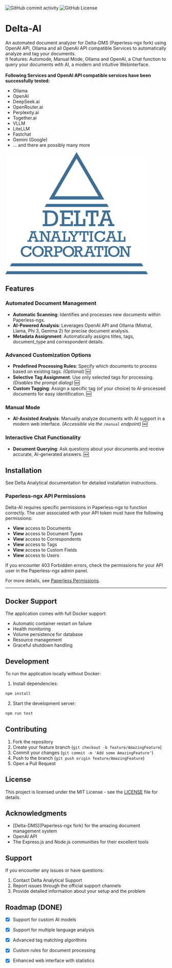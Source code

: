 ![GitHub commit activity](https://img.shields.io/github/commit-activity/t/Delta-Analytical-Corp/delta-data-platform) ![GitHub License](https://img.shields.io/github/license/Delta-Analytical-Corp/delta-data-platform?cacheSeconds=1)

# Delta-AI

An automated document analyzer for Delta-DMS (Paperless-ngx fork) using OpenAI API, Ollama and all OpenAI API compatible Services to automatically analyze and tag your documents. \
It features: Automode, Manual Mode, Ollama and OpenAI, a Chat function to query your documents with AI, a modern and intuitive Webinterface. \
\
**Following Services and OpenAI API compatible services have been successfully tested:**
- Ollama
- OpenAI
- DeepSeek.ai
- OpenRouter.ai
- Perplexity.ai
- Together.ai
- VLLM
- LiteLLM
- Fastchat
- Gemini (Google)
- ... and there are possibly many more

![Delta-AI Showcase](Delta-Analytical-logo.png)


## Features

### Automated Document Management
- **Automatic Scanning**: Identifies and processes new documents within Paperless-ngx.
- **AI-Powered Analysis**: Leverages OpenAI API and Ollama (Mistral, Llama, Phi 3, Gemma 2) for precise document analysis.
- **Metadata Assignment**: Automatically assigns titles, tags, document_type and correspondent details.

### Advanced Customization Options
- **Predefined Processing Rules**: Specify which documents to process based on existing tags. *(Optional)* 🆕
- **Selective Tag Assignment**: Use only selected tags for processing. *(Disables the prompt dialog)* 🆕
- **Custom Tagging**: Assign a specific tag (of your choice) to AI-processed documents for easy identification. 🆕

### Manual Mode
- **AI-Assisted Analysis**: Manually analyze documents with AI support in a modern web interface. *(Accessible via the `/manual` endpoint)* 🆕

### Interactive Chat Functionality
- **Document Querying**: Ask questions about your documents and receive accurate, AI-generated answers. 🆕

## Installation

See Delta Analytical documentation for detailed installation instructions.

### Paperless-ngx API Permissions

Delta-AI requires specific permissions in Paperless-ngx to function correctly. The user associated with your API token must have the following permissions:

- **View** access to Documents
- **View** access to Document Types
- **View** access to Correspondents
- **View** access to Tags
- **View** access to Custom Fields
- **View** access to Users

If you encounter 403 Forbidden errors, check the permissions for your API user in the Paperless-ngx admin panel.

For more details, see [Paperless Permissions](docs/PAPERLESS_PERMISSIONS.md).

-------------------------------------------


## Docker Support

The application comes with full Docker support:

- Automatic container restart on failure
- Health monitoring
- Volume persistence for database
- Resource management
- Graceful shutdown handling

## Development

To run the application locally without Docker:

1. Install dependencies:
```bash
npm install
```

2. Start the development server:
```bash
npm run test
```

## Contributing

1. Fork the repository
2. Create your feature branch (`git checkout -b feature/AmazingFeature`)
3. Commit your changes (`git commit -m 'Add some AmazingFeature'`)
4. Push to the branch (`git push origin feature/AmazingFeature`)
5. Open a Pull Request

## License

This project is licensed under the MIT License - see the [LICENSE](LICENSE) file for details.

## Acknowledgments

- [Delta-DMS](Paperless-ngx fork) for the amazing document management system
- OpenAI API
- The Express.js and Node.js communities for their excellent tools

## Support

If you encounter any issues or have questions:

1. Contact Delta Analytical Support
2. Report issues through the official support channels
3. Provide detailed information about your setup and the problem

## Roadmap (DONE)

- [x] Support for custom AI models
- [x] Support for multiple language analysis
- [x] Advanced tag matching algorithms
- [x] Custom rules for document processing
- [x] Enhanced web interface with statistics

